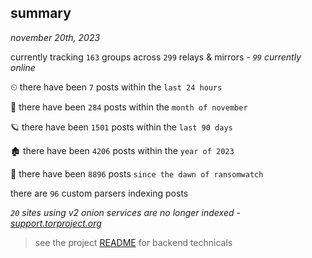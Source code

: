 
## summary
_november 20th, 2023_

currently tracking `163` groups across `299` relays & mirrors - _`99` currently online_

⏲ there have been `7` posts within the `last 24 hours`

🦈 there have been `284` posts within the `month of november`

🪐 there have been `1501` posts within the `last 90 days`

🏚 there have been `4206` posts within the `year of 2023`

🦕 there have been `8896` posts `since the dawn of ransomwatch`

there are `96` custom parsers indexing posts

_`20` sites using v2 onion services are no longer indexed - [support.torproject.org](https://support.torproject.org/onionservices/v2-deprecation/)_

> see the project [README](https://github.com/joshhighet/ransomwatch#ransomwatch--) for backend technicals
